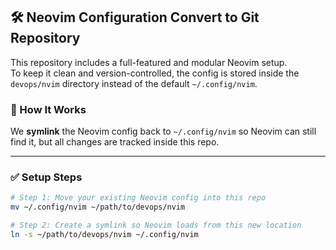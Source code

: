 
## 🛠️ Neovim Configuration Convert to Git Repository

This repository includes a full-featured and modular Neovim setup.  
To keep it clean and version-controlled, the config is stored inside the `devops/nvim` directory instead of the default `~/.config/nvim`.

### 🔁 How It Works

We **symlink** the Neovim config back to `~/.config/nvim` so Neovim can still find it, but all changes are tracked inside this repo.

---

### ✅ Setup Steps

```bash
# Step 1: Move your existing Neovim config into this repo
mv ~/.config/nvim ~/path/to/devops/nvim

# Step 2: Create a symlink so Neovim loads from this new location
ln -s ~/path/to/devops/nvim ~/.config/nvim



